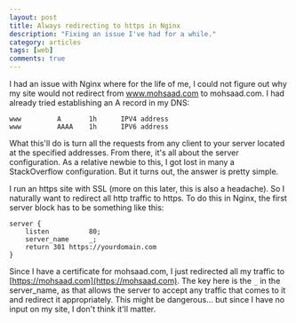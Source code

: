 ```yaml
---
layout: post
title: Always redirecting to https in Nginx
description: "Fixing an issue I've had for a while."
category: articles
tags: [web]
comments: true
---
```


I had an issue with Nginx where for the life of me, I could not figure out why my site would not redirect from www.mohsaad.com to mohsaad.com. I had already tried establishing an A record in my DNS:

```
www         A       1h      IPV4 address
www         AAAA    1h      IPV6 address
```

What this'll do is turn all the requests from any client to your server located at the specified addresses. From there, it's all about the server configuration. As a relative newbie to this, I got lost in many a StackOverflow configuration. But it turns out, the answer is pretty simple.

I run an https site with SSL (more on this later, this is also a headache). So I naturally want to redirect all http traffic to https. To do this in Nginx, the first server block has to be something like this:

```
server {
    listen          80;
    server_name     _;
    return 301 https://yourdomain.com
}
```

Since I have a certificate for mohsaad.com, I just redirected all my traffic to [https://mohsaad.com](https://mohsaad.com). The key here is the `_` in the server_name, as that allows the server to accept any traffic that comes to it and redirect it appropriately. This might be dangerous... but since I have no input on my site, I don't think it'll matter.
